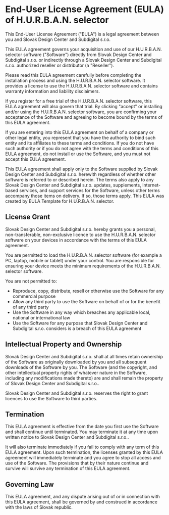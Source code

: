 # End-User License Agreement (EULA) of H.U.R.B.A.N. selector

This End-User License Agreement ("EULA") is a legal agreement between you and
Slovak Design Center and Subdigital s.r.o.

This EULA agreement governs your acquisition and use of our H.U.R.B.A.N.
selector software ("Software") directly from Slovak Design Center and Subdigital
s.r.o. or indirectly through a Slovak Design Center and Subdigital s.r.o.
authorized reseller or distributor (a "Reseller").

Please read this EULA agreement carefully before completing the installation
process and using the H.U.R.B.A.N. selector software. It provides a license to
use the H.U.R.B.A.N. selector software and contains warranty information and
liability disclaimers.

If you register for a free trial of the H.U.R.B.A.N. selector software, this
EULA agreement will also govern that trial. By clicking "accept" or installing
and/or using the H.U.R.B.A.N. selector software, you are confirming your
acceptance of the Software and agreeing to become bound by the terms of this
EULA agreement.

If you are entering into this EULA agreement on behalf of a company or other
legal entity, you represent that you have the authority to bind such entity and
its affiliates to these terms and conditions. If you do not have such authority
or if you do not agree with the terms and conditions of this EULA agreement, do
not install or use the Software, and you must not accept this EULA agreement.

This EULA agreement shall apply only to the Software supplied by Slovak Design
Center and Subdigital s.r.o. herewith regardless of whether other software is
referred to or described herein. The terms also apply to any Slovak Design
Center and Subdigital s.r.o. updates, supplements, Internet-based services, and
support services for the Software, unless other terms accompany those items on
delivery. If so, those terms apply. This EULA was created by EULA Template for
H.U.R.B.A.N. selector.

## License Grant

Slovak Design Center and Subdigital s.r.o. hereby grants you a personal,
non-transferable, non-exclusive licence to use the H.U.R.B.A.N. selector
software on your devices in accordance with the terms of this EULA agreement.

You are permitted to load the H.U.R.B.A.N. selector software (for example a PC,
laptop, mobile or tablet) under your control. You are responsible for ensuring
your device meets the minimum requirements of the H.U.R.B.A.N. selector
software.

You are not permitted to:

* Reproduce, copy, distribute, resell or otherwise use the Software for any
  commercial purpose
* Allow any third party to use the Software on behalf of or for the benefit of
  any third party
* Use the Software in any way which breaches any applicable local, national or
  international law
* Use the Software for any purpose that Slovak Design Center and Subdigital
  s.r.o. considers is a breach of this EULA agreement

## Intellectual Property and Ownership

Slovak Design Center and Subdigital s.r.o. shall at all times retain ownership
of the Software as originally downloaded by you and all subsequent downloads of
the Software by you. The Software (and the copyright, and other intellectual
property rights of whatever nature in the Software, including any modifications
made thereto) are and shall remain the property of Slovak Design Center and
Subdigital s.r.o..

Slovak Design Center and Subdigital s.r.o. reserves the right to grant licences
to use the Software to third parties.

## Termination

This EULA agreement is effective from the date you first use the Software and
shall continue until terminated. You may terminate it at any time upon written
notice to Slovak Design Center and Subdigital s.r.o..

It will also terminate immediately if you fail to comply with any term of this
EULA agreement. Upon such termination, the licenses granted by this EULA
agreement will immediately terminate and you agree to stop all access and use of
the Software. The provisions that by their nature continue and survive will
survive any termination of this EULA agreement.

## Governing Law

This EULA agreement, and any dispute arising out of or in connection with this
EULA agreement, shall be governed by and construed in accordance with the laws
of Slovak republic.